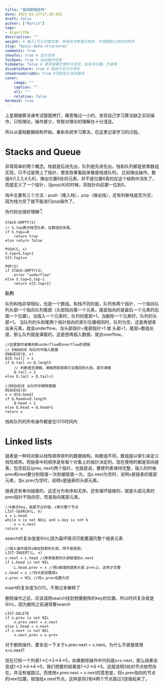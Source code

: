 ```yaml
---
title: "基础数据结构"
date: 2023-03-17T17:39:49Z
draft: false
author: ["Martin"]
tags: 
- Algorithm
description: ""
weight: # 输入1可以顶置文章，用来给文章展示排序，不填就默认按时间排序
slug: "basic-data-structures"
comments: true
showToc: true # 显示目录
TocOpen: true # 自动展开目录
hidemeta: false # 是否隐藏文章的元信息，如发布日期、作者等
disableShare: true # 底部不显示分享栏
showbreadcrumbs: true #顶部显示当前路径
cover:
    image: ""
    caption: ""
    alt: ""
    relative: false
mermaid: true
---
```

上星期被算法课考试狠狠拷打，痛思悔过一小时。发现自己学习算法缺乏实际操作，只知理论，操作甚少，导致对理论的理解也十分浅显。

所以从基础数据结构开始，重新系统学习算法，在这里记录学习的过程。

# Stacks and Queue
非常简单的两个概念。栈就是后进先出，队列是先进先出。栈和队列都是依靠数组实现，只不过是用上了指针，使其效果看起来像是栈或队列。
比如弹出操作。数组A[1,2,3,4,5,6]，弹出位置6处的元素，并不是位置6真的在这个结构中消失了，而是定义了一个指针，当pop(A)的时候，将指针向前挪一位到5。

栈中主要有三个方法：push（推入栈），pop（弹出栈），还有判断栈是否为空，因为栈为空了就不能进行pop操作了。

伪代码也很好理解👇
```pseudo code
STACK-EMPTY(S)
// S.top表示栈顶元素，在数组的末尾。
if S.top==0
    return true
else return false

PUSH(S, x)
S.top=S.top+1
S[S.top]=x

POP(S)
if STACK-EMPTY(S)
    error "underflow"
else S.top=S.top-1
    return S[S.top+1]
```
**队列**

队列和栈非常相似，也是一个数组。和栈不同的是，队列有两个指针，一个指向队列头部一个指向队列尾部（头部指向第一个元素，尾部指向的是最后一个元素的后面一个位置）。当插入一个元素时，队列的尾部+1，当删除一个元素时，队列的头部+1。
当队列的头和尾两个指针指向的索引位置相同时，队列为空，这是再想拿出来元素，就会underflow。当头部指针=尾部指针+1 或 头部=1，尾部=数组长度，那么队列就是满载的。这是想再插入数据，就会overflow。

```
//这里暂时省略判断underflow和overflow的逻辑
// ENQUEUE 向队列中插入数据
ENQUEUE(Q, x)
Q[Q.tail] = x
if Q.tail == Q.length
    // 判断是否满载，满载把尾部索引设置回到头部，提示满载
    Q.tail = 1
else Q.tail = Q.tail+1

//DEQUEUE 从队列中删除数据
DEQUEUE(Q)
x = Q[Q.head]
if Q.head==Q.length
    Q.head = 1
else Q.head = Q.head+1
return x
```

栈和队列的所有操作都是在O(1)时间内
# Linked lists
链表是一种将对象以线性顺序排列的数据结构。和数组不同，数组是以索引来定义线性顺序。而链表中的顺序是有每个对象上的指针决定的。现在使用的都是双向链表，包含前后(prev, next)两个指针，也就是说，要使列表保持完整，插入的时候prev和next要分别赋值一次和被赋值一次。当x.next为空时，说明x是链表的尾部元素，当x.prev为空时，说明x是链表的头部元素。

链表还有单向链接的，这还分为有序和无序。还有循环链接的，就是头部元素的prev指针不指向空，而是指向尾部元素。

```
//k表示key，就是节点的值，x表示整个节点
LIST-SEARCH(L, k)
x = L.head
while x is not NULL and x.key is not k
    x = x.next
return x
```
search的复杂度是Θ(n),因为最坏情况可能要遍历整个链表元素

```
//插入操作是将x插在链表的头部，而不是尾部。
LIST-INSERT(L, x)
x.next = L.head //原来链表的头部赋值到x.next
if L.head is not NIL
    L.head.prev = x //把x赋值到链表头部.prev上，这样才完整
L.head = x //将头部设置成x
x.prev = NIL //将x.prev设置为空
```
insert的复杂度为O(1)。不用过多解释了

删除操作之前，应该调用search找到想要删除的key的位置。所以时间复杂度是Θ(n)，因为删除之前通常要search
```
LIST-DELETE
if x.prev is not NIL
    x.prev.next = x.next
else L.head = x.next
if x.next is not NIL
    x.next.prev = x.prev
```
对于删除操作，要多说一下关于x.prev.next = x.next。为什么不直接使用x=x.next?

现在已知一个列表1->2->3->4->5，如果删除操作中代码是x=x.next，那么结果会变成1->2->4->4->5，我们想要的结果是1->2->4->5。这就说明3处的节点依然存在，并没有被跳过。而使用x.prev.next = x.next的意思是，将x.prev指向的节点的next位置，赋值给x.next节点。这样是将2和4两个节点跳过3连接起来了。